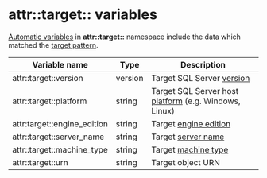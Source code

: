 # attr::target:: variables

[Automatic variables](./README.md) in **attr::target::** namespace include the data which matched the [target pattern](../Rule.md#target).

| Variable name               | Type    | Description       |
|-----------------------------|---------|-------------------|
| attr::target::version       | version | Target SQL Server [version](../TargetPattern.md#version)                              |
| attr::target::platform      | string  | Target SQL Server host [platform](../TargetPattern.md#platform) (e.g. Windows, Linux) |
| attr:target::engine_edition | string  | Target [engine edition](../TargetPattern.md#engineedition)                            |
| attr::target::server_name   | string  | Target [server name](../TargetPattern.md#servername)                                  |
| attr::target::machine_type  | string  | Target [machine type](../TargetPattern.md#machinetype)                                |
| attr::target::urn           | string  | Target object URN |
